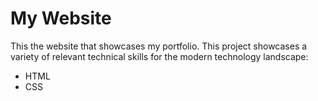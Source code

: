 # My Website
This the website that showcases my portfolio. This project showcases a variety of relevant technical skills for the modern technology landscape:

- HTML
- CSS
